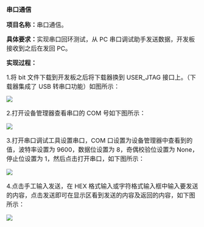 ### 串口通信

**<span style="font-size:16px;">项目名称：</span>**<span style="font-size:16px;">串口通信。</span>

**<span style="font-size:16px;">具体要求：</span>**<span style="font-size:16px;">实现串口回环测试，从 PC 串口调试助手发送数据，开发板接收到之后在发回 PC。</span>

**<span style="font-size:16px;">实现过程：</span>**

<span style="font-size:16px;">
1.将 bit 文件下载到开发板之后将下载器换到 USER_JTAG 接口上。（下载器集成了 USB 转串口功能）如图所示：

</span>

![](https://rvboards.org/rvboards/dasdu8syrbgvtzvhfj12f4d5/images_dir/1628070608/97.png)

<span style="font-size:16px;">

2.打开设备管理器查看串口的 COM 号如下图所示：

</span>

![](https://rvboards.org/rvboards/dasdu8syrbgvtzvhfj12f4d5/images_dir/1628070690/98.png)

<span style="font-size:16px;">

3.打开串口调试工具设置串口，COM 口设置为设备管理器中查看到的值，波特率设置为 9600，数据位设置为 8，奇偶校验位设置为 None，停止位设置为 1，然后点击打开串口，如下图所示：

</span>

![](https://rvboards.org/rvboards/dasdu8syrbgvtzvhfj12f4d5/images_dir/1628070765/99.png)

<span style="font-size:16px;">

4.点击手工输入发送，在 HEX 格式输入或字符格式输入框中输入要发送的内容，点击发送即可在显示区看到发送的内容及返回的内容，如下图所示：

</span>

![](https://rvboards.org/rvboards/dasdu8syrbgvtzvhfj12f4d5/images_dir/1628070847/100.png)

